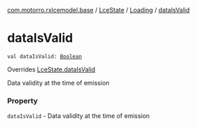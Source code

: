 [com.motorro.rxlcemodel.base](../../index.md) / [LceState](../index.md) / [Loading](index.md) / [dataIsValid](./data-is-valid.md)

# dataIsValid

`val dataIsValid: `[`Boolean`](https://kotlinlang.org/api/latest/jvm/stdlib/kotlin/-boolean/index.html)

Overrides [LceState.dataIsValid](../data-is-valid.md)

Data validity at the time of emission

### Property

`dataIsValid` - Data validity at the time of emission